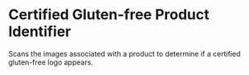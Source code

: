 # Certified Gluten-free Product Identifier
Scans the images associated with a product to determine if a certified gluten-free logo appears.
